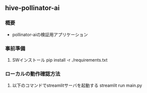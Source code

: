 ## hive-pollinator-ai

### 概要
 * pollinator-aiの検証用アプリケーション

### 事前準備
 1. SWインストール
    pip install -r ./requirements.txt

### ローカルの動作確認方法
 1. 以下のコマンドでstreamlitサーバを起動する
    streamlit run main.py
